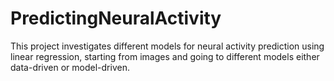# PredictingNeuralActivity
This project investigates different models for neural activity prediction using linear regression, starting from images and going to different models either data-driven or model-driven.
